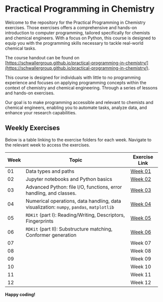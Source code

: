 Practical Programming in Chemistry
==================================

Welcome to the repository for the Practical Programming in Chemistry exercises. Those exercises offers a comprehensive and hands-on introduction to computer programming, tailored specifically for chemists and chemical engineers. With a focus on Python, this course is designed to equip you with the programming skills necessary to tackle real-world chemical tasks.

The course handout can be found on [https://schwallergroup.github.io/practical-programming-in-chemistry/](https://schwallergroup.github.io/practical-programming-in-chemistry/).

This course is designed for individuals with little to no programming experience and focuses on applying programming concepts within the context of chemistry and chemical engineering. Through a series of lessons and hands-on exercises.

Our goal is to make programming accessible and relevant to chemists and chemical engineers, enabling you to automate tasks, analyze data, and enhance your research capabilities.

Weekly Exercises
----------------

Below is a table linking to the exercise folders for each week. Navigate to the relevant week to access the exercises.

| Week | Topic | Exercise Link |
| --- | --- | --- |
| 01 | Data types and paths | [Week 01](week_01) |
| 02 | Jupyter notebooks and Python basics | [Week 02](week_02) |
| 03 | Advanced Python: file I/O, functions, error handling, and classes. | [Week 03](week_03) |
| 04 | Numerical operations, data handling, data visualization: `numpy`, `pandas`, `matplotlib` | [Week 04](week_04) |
| 05 | `RDKit` (part I): Reading/Writing, Descriptors, Fingerprints | [Week 05](week_05) |
| 06 | `RDKit` (part II): Substructure matching, Conformer generation | [Week 06](week_06) |
| 07 |  | Week 07 |
| 08 |  | Week 08 |
| 09 | | Week 09 |
| 10 |  | Week 10 |
| 11 |  | Week 11 |
| 12 |  | Week 12 |

**Happy coding!**

